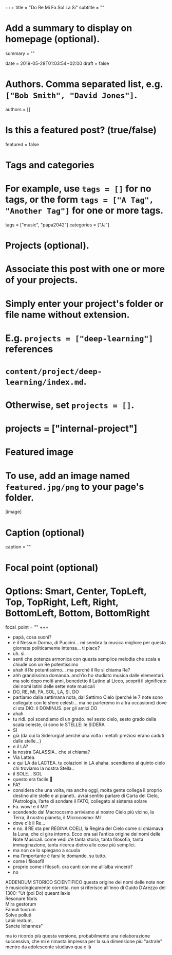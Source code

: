 +++
title = "Do Re Mi Fa Sol La Si"
subtitle = ""

# Add a summary to display on homepage (optional).
summary = ""

date = 2019-05-28T01:03:54+02:00
draft = false

# Authors. Comma separated list, e.g. `["Bob Smith", "David Jones"]`.
authors = []

# Is this a featured post? (true/false)
featured = false

# Tags and categories
# For example, use `tags = []` for no tags, or the form `tags = ["A Tag", "Another Tag"]` for one or more tags.
tags = ["music", "papa2042"]
categories = ["JJ"]

# Projects (optional).
#   Associate this post with one or more of your projects.
#   Simply enter your project's folder or file name without extension.
#   E.g. `projects = ["deep-learning"]` references 
#   `content/project/deep-learning/index.md`.
#   Otherwise, set `projects = []`.
# projects = ["internal-project"]

# Featured image
# To use, add an image named `featured.jpg/png` to your page's folder. 
[image]
  # Caption (optional)
  caption = ""

  # Focal point (optional)
  # Options: Smart, Center, TopLeft, Top, TopRight, Left, Right, BottomLeft, Bottom, BottomRight
  focal_point = ""
+++

- papà, cosa suoni?
- è il Nessun Dorma, di Puccini... mi sembra la musica migliore per questa giornata politicamente intensa... ti piace?
- uh. si.
- senti che potenza armonica con questa semplice melodia che scala e chiude con un Re potentissimo
- ahah il Re potentissimo... ma perché il Re si chiama Re?
- ahh grandissima domanda. anch’io ho studiato musica dalle elementari. ma solo dopo molti anni, benedetto il Latino al Liceo, scoprii il significato dei nomi latini delle sette note musicali
- DO, RE, MI, FA, SOL, LA, SI, DO
- partiamo dalla settimana nota, dal Settimo Cielo (perché le 7 note sono collegate con le sfere celesti... ma ne parleremo in altra occasione) dove ci sta DIO: il DOMINUS. per gli amici DO
- ahah
- tu ridi. poi scendiamo di un grado. nel sesto cielo, sesto grado della scala celeste, ci sono le STELLE: le SIDERA
- SI
- già (da cui la Siderurgia! perché una volta i metalli preziosi erano caduti dalle stelle...)
- e il LA?
- la nostra GALASSIA.. che si chiama?
- Via Lattea.
- e qui LA da LACTEA. tu colazioni in LA ahaha. scendiamo al quinto cielo chi troviamo la nostra Stella..
- il SOLE... SOL
- questo era facile 🙂
- FA?
- considera che una volta, ma anche oggi, molta gente collega il proprio destino alle stelle e ai pianeti.. avrai sentito parlare di Carta del Cielo, l’Astrologia, l’arte di sondare il FATO, collegato al sistema solare
- Fa. wow! e il MI?
- scendendo dal Macrocosmo arriviamo al nostro Cielo più vicino, la Terra, il nostro pianeta, il Microcosmo: MI
- dove c'è il Re...
- e no. il RE sta per REGINA COELI, la Regina del Cielo come si chiamava la Luna, che ci gira intorno.
Ecco ora sai l’antica origine dei nomi delle Note Musicali. come vedi c’è tanta storia, tanta filosofia, tanta immaginazione, tanta ricerca dietro alle cose più semplici.
- ma non ce lo spiegano a scuola
- ma l’importante è farsi le domande. su tutto.
- come i filosofi!
- proprio come i filosofi. ora canti con me all’alba vinceró?
- no

ADDENDUM STORICO SCIENTIFICO
questa origine dei nomi delle note non è musicologicamente corretta. non si riferisce all'inno di Guido D’Arezzo del 1300:
"Ut (poi Do) queant laxis  
Resonare fibris  
Mira gestorum  
Famuli tuorum  
Solve polluti  
Labii reatum,  
Sancte Iohannes"

ma io ricordo più questa versione, probabilmente una rielaborazione successiva, che mi è rimasta impressa per la sua dimensione più "astrale" mentre da adolescente studiavo qua e là
